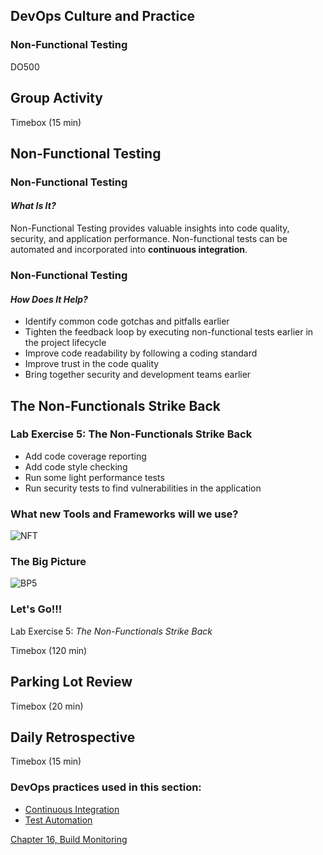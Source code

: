 <!-- .slide: data-background-image="images/RH_NewBrand_Background.png" -->
## DevOps Culture and Practice <!-- {_class="course-title"} -->
### Non-Functional Testing <!-- {_class="title-color"} -->
DO500 <!-- {_class="title-color"} -->



## Group Activity
Timebox (15 min) <!-- {_class="small"} -->



<!-- .slide: id="non-functional-testing"-->
## Non-Functional Testing



### Non-Functional Testing
#### _What Is It?_
Non-Functional Testing provides valuable insights into code quality, security, and
application performance. Non-functional tests can be automated and incorporated
into **continuous integration**.



### Non-Functional Testing
#### _How Does It Help?_
* Identify common code gotchas and pitfalls earlier
* Tighten the feedback loop by executing non-functional tests earlier in the
project lifecycle
* Improve code readability by following a coding standard
* Improve trust in the code quality
* Bring together security and development teams earlier



<!-- .slide: id="non-functionls-strike-back" -->
## The Non-Functionals Strike Back



### Lab Exercise 5: The Non-Functionals Strike Back
* Add code coverage reporting
* Add code style checking
* Run some light performance tests
* Run security tests to find vulnerabilities in the application



### What new Tools and Frameworks will we use?
![NFT](images/nft/lab5tech.png)



### The Big Picture
![BP5](images/nft/bp-5-non-functionals.jpg)



### Let's Go!!!
Lab Exercise 5: _The Non-Functionals Strike Back_

Timebox (120 min) <!-- {_class="small"} -->



## Parking Lot Review
Timebox (20 min) <!-- {_class="small"} -->



## Daily Retrospective
Timebox (15 min) <!-- {_class="small"} -->



<!-- .slide: data-background-image="images/chef-background.png", class="white-style" -->
### DevOps practices used in this section:
- [Continuous Integration](https://openpracticelibrary.com/practice/continuous-integration/)
- [Test Automation](https://openpracticelibrary.com/practice/test-automation/)



<!-- .slide: data-background-image="css/images/RH_Chapter_Title_Background2.png", class="white-style" -->
[Chapter 16, Build Monitoring](chapter16.html)
